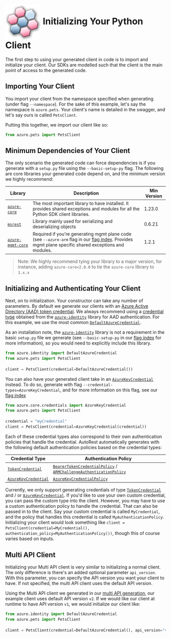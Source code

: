 # <img align="center" src="../images/logo.png"> Initializing Your Python Client

The first step to using your generated client in code is to import and initialize your client. Our SDKs are modelled such
that the client is the main point of access to the generated code.

## Importing Your Client

You import your client from the namespace specified when generating (under flag `--namespace`). For the sake of this example,
let's say the namespace is `azure.pets`. Your client's name is detailed in the swagger, and let's say
ours is called `PetsClient`.

Putting this together, we import our client like so:

```python
from azure.pets import PetsClient
```

## Minimum Dependencies of Your Client

The only scenario the generated code can force dependencies is if you generate with a `setup.py` file using the `--basic-setup-py` flag.
The following are core libraries your generated code depend on, and the minimum version we highly recommend:

| Library                                      | Description                                                                                                                                                        | Min Version |
| -------------------------------------------- | ------------------------------------------------------------------------------------------------------------------------------------------------------------------ | ----------- |
| [`azure-core`][azure_core_library]           | The most important library to have installed. It provides shared exceptions and modules for all the Python SDK client libraries.                                   | 1.23.0       |
| [`msrest`][msrest_library]                   | Library mainly used for serializing and deserializing objects                                                                                                      | 0.6.21      |
| [`azure-mgmt-core`][azure_mgmt_core_library] | Required if you're generating mgmt plane code (see `--azure-arm` flag in our [flag index][flag_index]. Provides mgmt plane specific shared exceptions and modules. | 1.2.1       |

> Note: We highly recommend tying your library to a major version, for instance, adding `azure-core<2.0.0` to tie the `azure-core` library to `1.x.x`

## Initializing and Authenticating Your Client

Next, on to initialization. Your constructor can take any number of parameters. By default we generate our clients with an [Azure Active Directory (AAD) token credential][aad_authentication]. We always recommend
using a [credential type][identity_credentials] obtained from the [`azure-identity`][azure_identity_library] library for AAD authentication. For this example,
we use the most common [`DefaultAzureCredential`][default_azure_credential].

As an installation note, the [`azure-identity`][azure_identity_library] library is not a requirement in the basic `setup.py` file we generate
(see `--basic-setup-py` in our [flag index][flag_index] for more information), so you would need to explicitly include this library.

```python
from azure.identity import DefaultAzureCredential
from azure.pets import PetsClient

client = PetsClient(credential=DefaultAzureCredential())
```

You can also have your generated client take in an [`AzureKeyCredential`][azure_key_credential] instead. To do so, generate with flag `--credential-types=AzureKeyCredential`,
and for more information on this flag, see our [flag index][flag_index]

```python
from azure.core.credentials import AzureKeyCredential
from azure.pets import PetsClient

credential = "myCredential"
client = PetsClient(credential=AzureKeyCredential(credential))
```

Each of these credential types also correspond to their own authentication policies that handle the credential. AutoRest automatically generates with the following default authentication policies based on the credential types:

| Credential Type                              | Authentication Policy                                                  |
| -------------------------------------------- | ---------------------------------------------------------------------- |
| [`TokenCredential`][aad_authentication]      | [`BearerTokenCredentialPolicy`][bearer_token_credential_policy] / [`ARMChallengeAuthenticationPolicy`][ARMChallengeAuthenticationPolicy]        |
| [`AzureKeyCredential`][azure_key_credential] | [`AzureKeyCredentialPolicy`][azure_key_credential_policy]              |

Currently, we only support generating credentials of type [`TokenCredential`][aad_authentication] and / or [`AzureKeyCredential`][azure_key_credential]. If you'd like to use your own custom credential,
you can pass the custom type into the client. However, you may have to use a custom authentication policy to handle the credential. That can also be passed in to the
client. Say your custom credential is called `MyCredential`, and the policy that handles this credential is called `MyAuthenticationPolicy`. Initializing your
client would look something like `client = PetsClient(credential=MyCredential(), authentication_policy=MyAuthenticationPolicy())`, though this of course varies
based on inputs.

## Multi API Client

Initializing your Multi API client is very similar to initializing a normal client. The only difference is there's an added optional
parameter `api_version`. With this parameter, you can specify the API version you want your client to have. If not specified, the multi
API client uses the default API version.

Using the Multi API client we generated in our [multi API generation][multiapi_generation], our example client uses default API version
`v2`. If we would like our client at runtime to have API version `v1`, we would initialize our client like:

```python
from azure.identity import DefaultAzureCredential
from azure.pets import PetsClient

client = PetsClient(credential=DefaultAzureCredential(), api_version="v1")
```

<!-- LINKS -->

[multiapi_generation]: https://github.com/Azure/autorest.python/blob/autorestv3/docs/generate/multiapi.md
[azure_core_library]: https://pypi.org/project/azure-core/
[msrest_library]: https://pypi.org/project/msrest/
[azure_mgmt_core_library]: https://pypi.org/project/azure-mgmt-core/
[azure_identity_library]: https://pypi.org/project/azure-identity/
[flag_index]: https://github.com/Azure/autorest/tree/master/docs/generate/flags.md
[aad_authentication]: https://docs.microsoft.com/azure/cognitive-services/authentication?tabs=powershell#authenticate-with-an-authentication-token
[identity_credentials]: https://github.com/Azure/azure-sdk-for-python/tree/master/sdk/identity/azure-identity#credentials
[default_azure_credential]: https://docs.microsoft.com/python/api/azure-identity/azure.identity.defaultazurecredential?view=azure-python
[azure_key_credential]: https://docs.microsoft.com/python/api/azure-core/azure.core.credentials.azurekeycredential?view=azure-python
[bearer_token_credential_policy]: https://docs.microsoft.com/python/api/azure-core/azure.core.pipeline.policies.bearertokencredentialpolicy?view=azure-python
[ARMChallengeAuthenticationPolicy]: https://docs.microsoft.com/en-us/python/api/azure-mgmt-core/azure.mgmt.core.policies.armchallengeauthenticationpolicy?view=azure-python
[azure_key_credential_policy]: https://docs.microsoft.com/python/api/azure-core/azure.core.pipeline.policies.azurekeycredentialpolicy?view=azure-python
